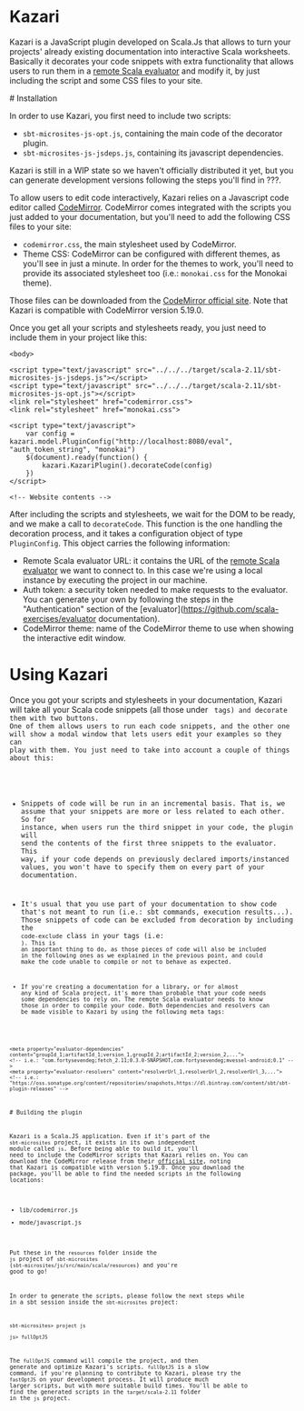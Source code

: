 # Kazari

Kazari is a JavaScript plugin developed on Scala.Js that allows to turn your projects' already existing documentation into interactive Scala worksheets. Basically it decorates your code snippets with extra functionality that allows users to run them in a [remote Scala evaluator](https://github.com/scala-exercises/evaluator) and modify it, by just including the script and some CSS files to your site.

# Installation

In order to use Kazari, you first need to include two scripts:

* `sbt-microsites-js-opt.js`, containing the main code of the decorator plugin.
* `sbt-microsites-js-jsdeps.js`, containing its javascript dependencies.

Kazari is still in a WIP state so we haven't officially distributed it yet, but you can generate development versions following the steps you'll find in ???.

To allow users to edit code interactively, Kazari relies on a Javascript code editor called [CodeMirror](http://codemirror.net). CodeMirror comes integrated with the scripts you just added to your documentation, but you'll need to add the following CSS files to your site:

* `codemirror.css`, the main stylesheet used by CodeMirror.
* Theme CSS: CodeMirror can be configured with different themes, as you'll see in just a minute. In order for the themes to work, you'll need to provide its associated stylesheet too (i.e.: `monokai.css` for the Monokai theme).

Those files can be downloaded from the [CodeMirror official site](http://codemirror.net/doc/releases.html). Note that Kazari is compatible with CodeMirror version 5.19.0.

Once you get all your scripts and stylesheets ready, you just need to include them in your project like this:

```
<body>

<script type="text/javascript" src="../../../target/scala-2.11/sbt-microsites-js-jsdeps.js"></script>
<script type="text/javascript" src="../../../target/scala-2.11/sbt-microsites-js-opt.js"></script>
<link rel="stylesheet" href="codemirror.css">
<link rel="stylesheet" href="monokai.css">

<script type="text/javascript">
	var config = kazari.model.PluginConfig("http://localhost:8080/eval", "auth_token_string", "monokai")
	$(document).ready(function() {
		kazari.KazariPlugin().decorateCode(config)
	})	
</script>

<!-- Website contents -->
```

After including the scripts and stylesheets, we wait for the DOM to be ready, and we make a call to `decorateCode`. This function is the one handling the decoration process, and it takes a configuration object of type `PluginConfig`. This object carries the following information:

* Remote Scala evaluator URL: it contains the URL of the [remote Scala evaluator](https://github.com/scala-exercises/evaluator) we want to connect to. In this case we're using a local instance by executing the project in our machine.
* Auth token: a security token needed to make requests to the evaluator. You can generate your own by following the steps in the "Authentication" section of the [evaluator](https://github.com/scala-exercises/evaluator documentation).
* CodeMirror theme: name of the CodeMirror theme to use when showing the interactive edit window.

# Using Kazari

Once you got your scripts and stylesheets in your documentation, Kazari will take all your Scala code snippets (all those under <code class="language-scala"> tags) and decorate them with two buttons. One of them allows users to run each code snippets, and the other one will show a modal window that lets users edit your examples so they can play with them. You just need to take into account a couple of things about this:

* Snippets of code will be run in an incremental basis. That is, we assume that your snippets are more or less related to each other. So for instance, when users run the third snippet in your code, the plugin will send the contents of the first three snippets to the evaluator. This way, if your code depends on previously declared imports/instanced values, you won't have to specify them on every part of your documentation.

* It's usual that you use part of your documentation to show code that's not meant to run (i.e.: sbt commands, execution results...). Those snippets of code can be excluded from decoration by including the `code-exclude` class in your tags (i.e: <code class="language-scala code-exclude" data-lang="scala">). This is an important thing to do, as those pieces of code will also be included in the following ones as we explained in the previous point, and could make the code unable to compile or not to behave as expected.

* If you're creating a documentation for a library, or for almost any kind of Scala project, it's more than probable that your code needs some dependencies to rely on. The remote Scala evaluator needs to know those in order to compile your code. Both dependencies and resolvers can be made visible to Kazari by using the following meta tags:

```
<meta property="evaluator-dependencies" content="groupId_1;artifactId_1;version_1,groupId_2;artifactId_2;version_2,...">
<!-- i.e.: "com.fortysevendeg;fetch_2.11;0.3.0-SNAPSHOT,com.fortysevendeg;mvessel-android;0.1" -->
<meta property="evaluator-resolvers" content="resolverUrl_1,resolverUrl_2,resolverUrl_3,...">
<!-- i.e.: "https://oss.sonatype.org/content/repositories/snapshots,https://dl.bintray.com/content/sbt/sbt-plugin-releases" -->
```

# Building the plugin

Kazari is a Scala.JS application. Even if it's part of the `sbt-microsites` project, it exists in its own independent module called `js`. Before being able to build it, you'll need to include the CodeMirror scripts that Kazari relies on. You can download the CodeMirror release from their [official site](http://codemirror.net/doc/releases.html), noting that Kazari is compatible with version 5.19.0. Once you download the package, you'll be able to find the needed scripts in the following locations:

* lib/codemirror.js
* mode/javascript.js

Put these in the `resources` folder inside the `js` project of `sbt-microsites` (`sbt-microsites/js/src/main/scala/resources`) and you're good to go!

In order to generate the scripts, please follow the next steps while in a sbt session inside the `sbt-microsites` project:

```
sbt-microsites> project js

js> fullOptJS
```

The `fullOptJS` command will compile the project, and then generate and optimize Kazari's scripts. `fullOptJS` is a slow command, if you're planning to contribute to Kazari, please try the `fastOptJS` on your development process. It will produce much larger scripts, but with more suitable build times. You'll be able to find the generated scripts in the `target/scala-2.11` folder in the `js` project.